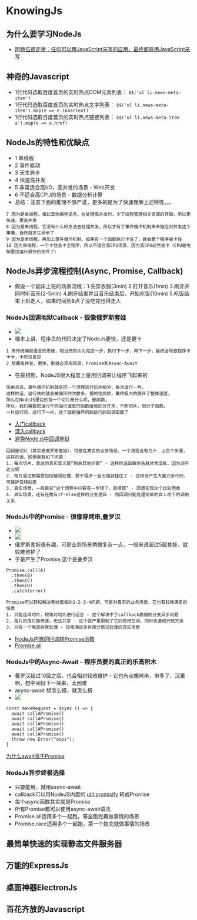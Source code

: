# KnowingJs
## 为什么要学习NodeJs
- [阿特伍德定律：任何可以用JavaScript来写的应用，最终都将用JavaScript来写](https://blog.codinghorror.com/the-principle-of-least-power/)

## 神奇的Javascript
- 1行代码选取百度首页的实时热点DOM元素列表：
`$$('ul li.news-meta-item')`
- 1行代码选取百度首页的实时热点文字列表：
`$$('ul li.news-meta-item').map(e => e.innerText)`
- 1行代码选取百度首页的实时热点链接列表：
`$$('ul li.news-meta-item a').map(e => e.href)`

## NodeJs的特性和优缺点
- 1 单线程
- 2 事件驱动
- 3 天生异步
- 4 快速高并发
- 5 非常适合高I/O，高并发的场景 - Web开发
- 6 不适合高CPU的场景 - 数据分析计算
- 总结：注意下面的推理不够严谨，更多的是为了快速理解上述特性。。。
```
7 因为是单线程，相比其他编程语言，在处理高并发时，少了线程管理相关资源的开销，所以更快速，更高并发
8 因为是单线程，它没有什么好办法去处理并发，所以才有了事件循环机制来单独应对并发这个事情，自然就天生异步了
9 因为是单线程，再加上事件循环机制，如果有一个函数执行卡住了，就会整个程序被卡住
10 因为单线程，一个卡住会卡全程序，所以不适合高CPU场景，因为高CPU必然会卡（CPU是电脑里边运行最快的部件了）
```

## NodeJs异步流程控制(Async, Promise, Callback)
- 假设一个起床上班的场景流程：1.先穿衣服(3min) 2.打开音乐(1min) 3.刷牙并同时听音乐(2-5min) 4.刷牙结束并且音乐结束后，开始吃饭(10min) 5.吃饭结束上班走人，如果时间到8点了没吃完也得走人

### NodeJs回调地狱Callback - 很像俄罗斯套娃
- <img src="http://img1.imgtn.bdimg.com/it/u=2315008620,1057703947&fm=26&gp=0.jpg">
- 根本上讲，程序员的代码决定了NodeJs更快，还是更卡
```
1 用传统编程语言的思维，相当然的认为完这一步，执行下一步，再下一步，最终会导致程序卡卡卡，卡死没反应
2 想要高并发，更快，那就必须用回调，Promise和Async-Await
```
- 在最初期，NodeJS很大程度上是用回调来让程序飞起来的
```
简单点说，事件循环机制就是把一个流程进行切片细分，每次运行一片。
这样的话，运行快的就会被循环的次数多，慢的往后排，最终极大的提升了整体速度。
那么在NodeJS里边的每一个切片是什么呢，是函数。
所以，我们需要把运行不同运行速度的函数给他区分开来，不断切片，划分子函数。
一片运行完，运行下一片，这个就是循环机制运行的回调函数了
```
- [入门callback](http://www.runoob.com/nodejs/nodejs-callback.html)
- [深入callback](https://blog.csdn.net/u013451157/article/details/78755708)
- [避免Node.js中回调地狱](https://www.cnblogs.com/greatluoluo/p/6288931.html)

```
回调是切片（其实是俄罗斯套娃），可是在真实的业务场景，一个流程会有几十，上百个步骤，这样的话，回调就有如下问题：
1. 每次切片，表达的真实意义是“剩余其他步骤” - 这样的话函数命名就非常混乱，因为词不达义啊
2. 每片里边都需要包括错误处理，要不程序一旦出错就挂住了 - 这样会产生大量冗余代码，可维护性特别差
3. 真实场景，一般是说“这个流程中只要有一步错了，就报错” - 回调实现这个比较困难
4. 真实场景，还有经常有if-else这样的分支逻辑 - 而回调只能处理简单的自上而下的调用关系
```

### NodeJs中的Promise - 很像穿烤串,叠罗汉
- <img src="http://img4.imgtn.bdimg.com/it/u=1381155273,3299736935&fm=26&gp=0.jpg">
- <img src="http://img2.imgtn.bdimg.com/it/u=2102831932,2133482770&fm=26&gp=0.jpg">
- 俄罗斯套娃很有趣，可是业务场景稍微复杂一点，一般来说超过5层套娃，就较难维护了
- 于是产生了Promise,这个是叠罗汉
```
Promise.call(A)
  .then(B)
  .then(C)
  .then(D)
  .catch(error)
```

```
Promise可以轻松解决套娃面临的1-2-3-4问题，可是对真实的业务场景，它也有较难满足的情景
1. 只能连续切片，较难对切片进行组合 - 这个解决不了callback面临的分支异步问题
2. 每片的值只能传递，无法共享 - 这个就严重限制了它的使用空间，同时也造成代码冗余
3. 只有一个尾部异常处理 - 较难满足多异常分情况处理的真实场景
```

- [NodeJs内置的回调转Promise函数](https://nodejs.org/api/util.html#util_util_promisify_original)
- [Promise.all](https://developer.mozilla.org/en-US/docs/Web/JavaScript/Reference/Global_Objects/Promise/all)
### NodeJs中的Async-Await - 程序员要的真正的乐高积木
- 叠罗汉超过10层之后，也会相对较难维护 - 它也有点像烤串，串多了，沉重啊，想中间扯下一块来，太困难
- async-await 想怎么搭，就怎么搭
- <img src="http://img3.imgtn.bdimg.com/it/u=3697583541,1964000182&fm=26&gp=0.jpg">

```
const makeRequest = async () => {
  await callAPromise()
  await callAPromise()
  await callAPromise()
  await callAPromise()
  await callAPromise()
  throw new Error("oops");
}
```

[为什么await强于Promise](https://hackernoon.com/6-reasons-why-javascripts-async-await-blows-promises-away-tutorial-c7ec10518dd9)

### NodeJs异步终极选择
- 只要能用，就用async-await
- callback可以用NodeJS内置的 [util.promisify](https://nodejs.org/api/util.html#util_util_promisify_original) 转成Promise
- 每个async函数其实就是Promise
- 所有Promise都可以使用async-await语法
- Promise.all适用多个一起跑，等全跑完再做事情的场景
- Promise.race适用多个一起跑，第一个跑完就做事情的场景

## 最简单快速的实现静态文件服务器

## 万能的ExpressJs

## 桌面神器ElectronJs

## 百花齐放的Javascript

